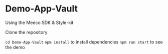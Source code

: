 # Demo-App-Vault

Using the Meeco SDK & Style-kit

Clone the repository 

``` cd Demo-App-Vault ```
```npm install``` to install dependencies
```npm run start``` to see the demo
